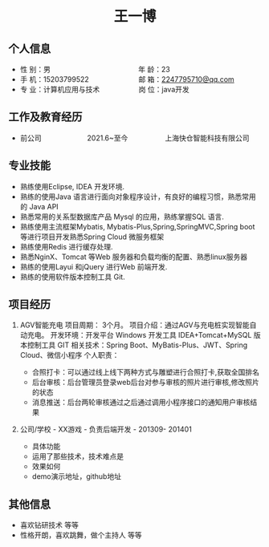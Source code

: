  <center>
     <h1>王一博</h1>
 </center>

## 个人信息 

* 性 别：男&emsp;&emsp;&emsp;&emsp;&emsp;&emsp;&emsp;&emsp;&emsp;&emsp;&emsp;&emsp;&ensp;年 龄：23 
* 手 机：15203799522 &emsp;&emsp;&emsp;&emsp;&emsp;&emsp;&ensp;  邮 箱：2247795710@qq.com    
* 专 业：计算机应用与技术 &emsp;&emsp;&emsp;&emsp;&emsp; 岗 位：java开发

## 工作及教育经历

* 前公司&emsp;&emsp;&emsp;&emsp;&emsp;&emsp;&ensp;2021.6~至今&emsp;&emsp;&emsp;&emsp;&emsp; 上海快仓智能科技有限公司 
## 专业技能

* 熟练使用Eclipse, IDEA 开发环境.
* 熟练的使用Java 语言进行面向对象程序设计，有良好的编程习惯，熟悉常用的 Java API
* 熟悉常用的关系型数据库产品 Mysql 的应用，熟练掌握SQL 语言.
* 熟练使用主流框架Mybatis, Mybatis-Plus,Spring,SpringMVC,Spring boot 等进行项目开发熟悉Spring Cloud 微服务框架
* 熟练使用Redis 进行缓存处理.
* 熟悉NginX、Tomcat 等Web 服务器和负载均衡的配置、熟悉linux服务器
* 熟练的使用Layui 和jQuery 进行Web 前端开发.
* 熟练的使用软件版本控制工具 Git.

## 项目经历

1. AGV智能充电
  项目周期： 3个月。
  项目介绍：通过AGV与充电桩实现智能自动充电。
  开发环境：开发平台 Windows 开发工具 IDEA+Tomcat+MySQL 版本控制工具 GIT
  相关技术：Spring Boot、MyBatis-Plus、JWT、Spring Cloud、微信小程序
个人职责：
    * 合照打卡：可以通过线上线下两种方式与雕塑进行合照打卡,获取全国排名
    * 后台审核：后台管理员登录web后台对参与审核的照片进行审核,修改照片的状态
    * 消息推送：后台两轮审核通过之后通过调用小程序接口的通知用户审核结果

2. 公司/学校 - XX游戏 - 负责后端开发 - 201309- 201401 
    * 具体功能 
    * 运用了那些技术，技术难点是
    * 效果如何
    * demo演示地址，github地址 

## 其他信息 
* 喜欢钻研技术 等等
* 性格开朗，喜欢跳舞，做个主持人 等等 


